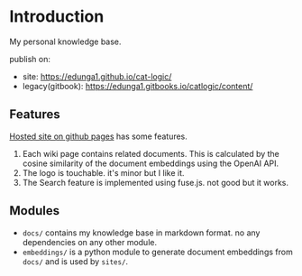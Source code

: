 # Introduction

My personal knowledge base.

publish on:
* site: https://edunga1.github.io/cat-logic/
* legacy(gitbook): https://edunga1.gitbooks.io/catlogic/content/

## Features

[Hosted site on github pages](https://edunga1.github.io/cat-logic/) has some features.

1. Each wiki page contains related documents. This is calculated by the cosine similarity of the document embeddings using the OpenAI API.
1. The logo is touchable. it's minor but I like it.
1. The Search feature is implemented using fuse.js. not good but it works.

## Modules

- `docs/` contains my knowledge base in markdown format. no any dependencies on any other module.
- `embeddings/` is a python module to generate document embeddings from `docs/` and is used by `sites/`.

